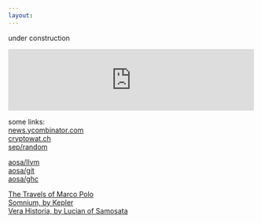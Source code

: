 ```yaml
---
layout:
---
```

under construction <br>

<iframe width="500" height="125" src="https://clyp.it/zygg1leg/widget" frameborder="0"></iframe>

some links:<br>
[news.ycombinator.com](https://news.ycombinator.com)<br>
[cryptowat.ch](https://cryptowat.ch)<br>
[sep/random](https://plato.stanford.edu/cgi-bin/encyclopedia/random)<br>

[aosa/llvm](http://aosabook.org/en/llvm.html)<br>
[aosa/git](http://aosabook.org/en/git.html)<br>
[aosa/ghc](http://aosabook.org/en/ghc.html)<br>

[The Travels of Marco Polo](https://en.wikisource.org/wiki/The_Travels_of_Marco_Polo)<br>
[Somnium, by Kepler](https://somniumproject.wordpress.com/somnium)<br>
[Vera Historia, by Lucian of Samosata](http://lucianofsamosata.info/TheTrueHistory.html)<br>
